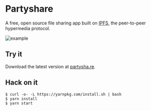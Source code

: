 # Partyshare

A free, open source file sharing app built on [IPFS](https://ipfs.io/), the peer-to-peer hypermedia protocol.

![example](https://cloud.githubusercontent.com/assets/1383979/25846625/7be9b06a-3480-11e7-84fc-c34db587be22.gif)

## Try it

Download the latest version at [partysha.re](http://partysha.re).


##  Hack on it

```
$ curl -o- -L https://yarnpkg.com/install.sh | bash
$ yarn install
$ yarn start
```
